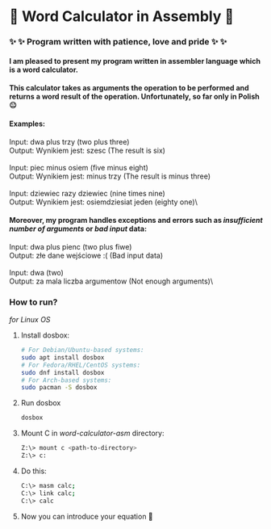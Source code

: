 # :star2: Word Calculator in Assembly :star2:
### :sparkles: :sparkles: Program written with patience, love and pride :sparkles: :sparkles:

#### I am pleased to present my program written in assembler language which is a word calculator.
#### This calculator takes as arguments the operation to be performed and returns a word result of the operation. Unfortunately, so far only in Polish :neutral_face:

#### Examples:
Input: dwa plus trzy (two plus three) \
Output: Wynikiem jest: szesc (The result is six) \
\
Input: piec minus osiem (five minus eight)\
Output: Wynikiem jest: minus trzy (The result is minus three)\
\
Input: dziewiec razy dziewiec (nine times nine)\
Output: Wynikiem jest: osiemdziesiat jeden (eighty one)\


#### Moreover, my program handles exceptions and errors such as *insufficient number of arguments* or *bad input* data:
Input: dwa plus pienc (two plus fiwe)\
Output: złe dane wejściowe :( (Bad input data)\
\
Input: dwa (two)\
Output: za mala liczba argumentow (Not enough arguments)\

### How to run?
*for Linux OS*
1. Install dosbox:
    ```bash
    # For Debian/Ubuntu-based systems:
    sudo apt install dosbox
    # For Fedora/RHEL/CentOS systems:
    sudo dnf install dosbox
    # For Arch-based systems:
    sudo pacman -S dosbox
2. Run dosbox
    ```bash
    dosbox
    ```
3. Mount C in *word-calculator-asm* directory:
    ```bash
    Z:\> mount c <path-to-directory>
    Z:\> c:
    ```
4. Do this:
    ```bash
    C:\> masm calc;
    C:\> link calc;
    C:\> calc
    ```
5. Now you can introduce your equation :full_moon_with_face:
